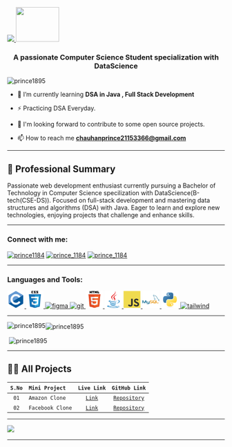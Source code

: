  <a href="https://git.io/typing-svg">
    <img src="https://readme-typing-svg.herokuapp.com/?lines=Hello,+There!+👋;This+is+Rohit....&center=true&size=26">
  </a> <img src="https://media.giphy.com/media/WUlplcMpOCEmTGBtBW/giphy.gif" width="100" height="80"></h1>
<h3 align="center">A passionate Computer Science Student specialization with DataScience</h3>

<p align="left"> <img src="https://komarev.com/ghpvc/?username=prince1895&label=Profile%20views&color=0e75b6&style=flat" alt="prince1895" /> </p>

- 🌱 I’m currently learning **DSA in Java , Full Stack Development**
   
- ⚡ Practicing DSA Everyday.

- 💬 I'm looking forward to contribute to some open source projects.

- 📫 How to reach me **chauhanprince21153366@gmail.com**

---

  ## 👀 **Professional Summary**

Passionate web development enthusiast currently pursuing a Bachelor of Technology in Computer Science specilization with DataScience(B-tech(CSE-DS)). Focused on full-stack development and mastering data structures and algorithms (DSA) with Java. Eager to learn and explore new technologies, enjoying projects that challenge and enhance skills.

---

<h3 align="left">Connect with me:</h3>
<p align="left">
<a href="https://linkedin.com/in/prince1184" target="blank"><img align="center" src="https://raw.githubusercontent.com/rahuldkjain/github-profile-readme-generator/master/src/images/icons/Social/linked-in-alt.svg" alt="prince1184" height="30" width="40" /></a>
<a href="https://www.codechef.com/users/prince_1184" target="blank"><img align="center" src="https://cdn.jsdelivr.net/npm/simple-icons@3.1.0/icons/codechef.svg" alt="prince_1184" height="30" width="40" /></a>
<a href="https://www.leetcode.com/prince_1184" target="blank"><img align="center" src="https://raw.githubusercontent.com/rahuldkjain/github-profile-readme-generator/master/src/images/icons/Social/leet-code.svg" alt="prince_1184" height="30" width="40" /></a>
</p>

---

<h3 align="left">Languages and Tools:</h3>
<p align="left"> <a href="https://www.cprogramming.com/" target="_blank" rel="noreferrer"> <img src="https://raw.githubusercontent.com/devicons/devicon/master/icons/c/c-original.svg" alt="c" width="40" height="40"/> </a> <a href="https://www.w3schools.com/css/" target="_blank" rel="noreferrer"> <img src="https://raw.githubusercontent.com/devicons/devicon/master/icons/css3/css3-original-wordmark.svg" alt="css3" width="40" height="40"/> </a> <a href="https://www.figma.com/" target="_blank" rel="noreferrer"> <img src="https://www.vectorlogo.zone/logos/figma/figma-icon.svg" alt="figma" width="40" height="40"/> </a> <a href="https://git-scm.com/" target="_blank" rel="noreferrer"> <img src="https://www.vectorlogo.zone/logos/git-scm/git-scm-icon.svg" alt="git" width="40" height="40"/> </a> <a href="https://www.w3.org/html/" target="_blank" rel="noreferrer"> <img src="https://raw.githubusercontent.com/devicons/devicon/master/icons/html5/html5-original-wordmark.svg" alt="html5" width="40" height="40"/> </a> <a href="https://www.java.com" target="_blank" rel="noreferrer"> <img src="https://raw.githubusercontent.com/devicons/devicon/master/icons/java/java-original.svg" alt="java" width="40" height="40"/> </a> <a href="https://developer.mozilla.org/en-US/docs/Web/JavaScript" target="_blank" rel="noreferrer"> <img src="https://raw.githubusercontent.com/devicons/devicon/master/icons/javascript/javascript-original.svg" alt="javascript" width="40" height="40"/> </a> <a href="https://www.mysql.com/" target="_blank" rel="noreferrer"> <img src="https://raw.githubusercontent.com/devicons/devicon/master/icons/mysql/mysql-original-wordmark.svg" alt="mysql" width="40" height="40"/> </a> <a href="https://www.python.org" target="_blank" rel="noreferrer"> <img src="https://raw.githubusercontent.com/devicons/devicon/master/icons/python/python-original.svg" alt="python" width="40" height="40"/> </a> <a href="https://tailwindcss.com/" target="_blank" rel="noreferrer"> <img src="https://www.vectorlogo.zone/logos/tailwindcss/tailwindcss-icon.svg" alt="tailwind" width="40" height="40"/> </a> </p>

---

<p><img align="left" src="https://github-readme-stats.vercel.app/api/top-langs?username=prince1895&show_icons=true&locale=en&layout=compact" alt="prince1895" /></p>




<p><img align="center" src="https://github-readme-streak-stats.herokuapp.com/?user=prince1895&" alt="prince1895" /></p>



<p>&nbsp;<img align="center" src="https://github-readme-stats.vercel.app/api?username=prince1895&show_icons=true&locale=en" alt="prince1895" /></p>

---

## 🧑‍🏫 **All Projects**

| `S.No` |    `Mini Project`    |                       `Live Link`                             |                          `GitHub Link`                          |
| :----: | :------------------- | :------------------------------------------------------:      | :-------------------------------------------------------------: |
|  `01`  | `Amazon Clone`       |  [`Link`](https://prince1895-amazon-clone.netlify.app/)       |  [`Repository`](https://github.com/Prince1895/Amazon-clone)     |
|  `02`  | `Facebook Clone`     |  [`Link`](https://extraordinary-moonbeam-3394a3.netlify.app/) |  [`Repository`](https://github.com/Prince1895/facebook-clone)   |

---

<a href="https://github.com/akashdeep023" align="center">
  <img src="https://imgur.com/rilHVxA.png"/>
</a>

---
